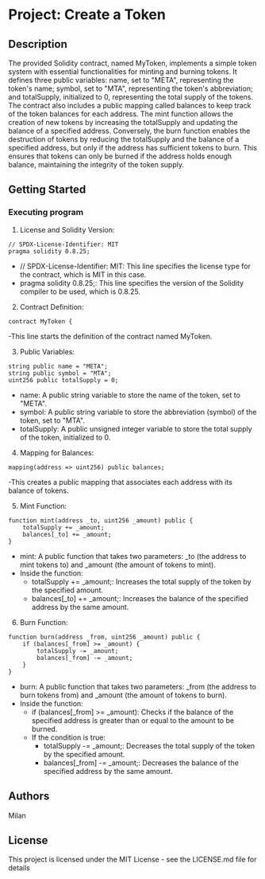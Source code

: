 # Project: Create a Token

## Description

The provided Solidity contract, named MyToken, implements a simple token system with essential functionalities for minting and burning tokens. It defines three public variables: name, set to "META", representing the token's name; symbol, set to "MTA", representing the token's abbreviation; and totalSupply, initialized to 0, representing the total supply of the tokens. The contract also includes a public mapping called balances to keep track of the token balances for each address. The mint function allows the creation of new tokens by increasing the totalSupply and updating the balance of a specified address. Conversely, the burn function enables the destruction of tokens by reducing the totalSupply and the balance of a specified address, but only if the address has sufficient tokens to burn. This ensures that tokens can only be burned if the address holds enough balance, maintaining the integrity of the token supply.

## Getting Started

### Executing program

1. License and Solidity Version:

```solidity
// SPDX-License-Identifier: MIT
pragma solidity 0.8.25;

```
- // SPDX-License-Identifier: MIT: This line specifies the license type for the contract, which is MIT in this case.
- pragma solidity 0.8.25;: This line specifies the version of the Solidity compiler to be used, which is 0.8.25.

2. Contract Definition:

```solidity
contract MyToken {

```
-This line starts the definition of the contract named MyToken.

3. Public Variables:

```solidity
string public name = "META";
string public symbol = "MTA";
uint256 public totalSupply = 0;

```
- name: A public string variable to store the name of the token, set to "META".
- symbol: A public string variable to store the abbreviation (symbol) of the token, set to "MTA".
- totalSupply: A public unsigned integer variable to store the total supply of the token, initialized to 0.

4. Mapping for Balances:

```solidity
mapping(address => uint256) public balances;

```
-This creates a public mapping that associates each address with its balance of tokens.

5. Mint Function:

```solidity
function mint(address _to, uint256 _amount) public {
    totalSupply += _amount;
    balances[_to] += _amount;
}

```
- mint: A public function that takes two parameters: _to (the address to mint tokens to) and _amount (the amount of tokens to mint).
- Inside the function:
  * totalSupply += _amount;: Increases the total supply of the token by the specified amount.
  * balances[_to] += _amount;: Increases the balance of the specified address by the same amount.

6. Burn Function:

```solidity
function burn(address _from, uint256 _amount) public {
    if (balances[_from] >= _amount) {
        totalSupply -= _amount;
        balances[_from] -= _amount;
    }
}

```
- burn: A public function that takes two parameters: _from (the address to burn tokens from) and _amount (the amount of tokens to burn).
- Inside the function:
  * if (balances[_from] >= _amount): Checks if the balance of the specified address is greater than or equal to the amount to be burned.
  * If the condition is true:
    - totalSupply -= _amount;: Decreases the total supply of the token by the specified amount.
    - balances[_from] -= _amount;: Decreases the balance of the specified address by the same amount.


## Authors

Milan


## License

This project is licensed under the MIT License - see the LICENSE.md file for details
